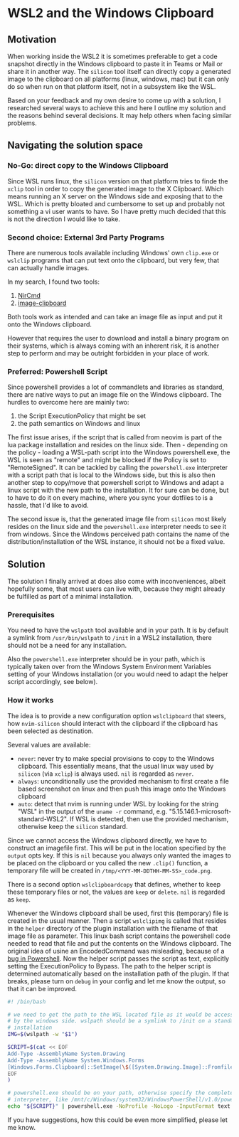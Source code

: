 # WSL2 and the Windows Clipboard

## Motivation

When working inside the WSL2 it is sometimes preferable to get a code snapshot directly in the Windows clipboard to paste it in Teams or Mail or share it in another way. The `silicon` tool itself can directly copy a generated image to the clipboard on all platforms (linux, windows, mac) but it can only do so when run on that platform itself, not in a subsystem like the WSL.

Based on your feedback and my own desire to come up with a solution, I researched several ways to achieve this and here I outline my solution and the reasons behind several decisions. It may help others when facing similar problems.

## Navigating the solution space

### No-Go: direct copy to the Windows Clipboard

Since WSL runs linux, the `silicon` version on that platform tries to finde the `xclip` tool in order to copy the generated image to the X Clipboard. Which means running an X server on the Windows side and exposing that to the WSL. Which is pretty bloated and cumbersome to set up and probably not something a vi user wants to have. So I have pretty much decided that this is not the direction I would like to take.

### Second choice: External 3rd Party Programs

There are numerous tools available including Windows' own `clip.exe` or `wslclip` programs that can put text onto the clipboard, but very few, that can actually handle images.

In my search, I found two tools:

1. [NirCmd](http://www.nirsoft.net/utils/nircmd.html)
2. [image-clipboard](https://github.com/bamontelucas/image-clipboard)

Both tools work as intended and can take an image file as input and put it onto the Windows clipboard.

However that requires the user to download and install a binary program on their systems, which is always coming with an inherent risk, it is another step to perform and may be outright forbidden in your place of work.

### Preferred: Powershell Script

Since powershell provides a lot of commandlets and libraries as standard, there are native ways to put an image file on the Windows clipboard. The hurdles to overcome here are mainly two:

1. the Script ExecutionPolicy that might be set
2. the path semantics on Windows and linux

The first issue arises, if the script that is called from neovim is part of the lua package installation and resides on the linux side. Then - depending on the policy - loading a WSL-path script into the Windows powershell.exe, the WSL is seen as "remote" and might be blocked if the Policy is set to "RemoteSigned". It can be tackled by calling the `powershell.exe` interpreter with a script path that is local to the Windows side, but this is also then another step to copy/move that powershell script to Windows and adapt a linux script with the new path to the installation. It for sure can be done, but to have to do it on every machine, where you sync your dotfiles to is a hassle, that I'd like to avoid.

The second issue is, that the generated image file from `silicon` most likely resides on the linux side and the `powershell.exe` interpreter needs to see it from windows. Since the Windows perceived path contains the name of the distribution/installation of the WSL instance, it should not be a fixed value.

## Solution

The solution I finally arrived at does also come with inconveniences, albeit hopefully some, that most users can live with, because they might already be fulfilled as part of a minimal installation.

### Prerequisites

You need to have the `wslpath` tool available and in your path. It is by default a symlink from `/usr/bin/wslpath` to `/init` in a WSL2 installation, there should not be a need for any installation.

Also the `powershell.exe` interpreter should be in your path, which is typically taken over from the Windows System Environment Variables setting of your Windows installation (or you would need to adapt the helper script accordingly, see below).

### How it works

The idea is to provide a new configuration option `wslclipboard` that steers, how `nvim-silicon` should interact with the clipboard if the clipboard has been selected as destination.

Several values are available:

- `never`: never try to make special provisions to copy to the Windows clipboard. This essentially means, that the usual linux way used by `silicon` (via `xclip`) is always used. `nil` is regarded as `never`.
- `always`: unconditionally use the provided mechanism to first create a file based screenshot on linux and then push this image onto the Windows clipboard
- `auto`: detect that nvim is running under WSL by looking for the string "WSL" in the output of the `uname -r` command, e.g. "5.15.146.1-microsoft-standard-WSL2". If WSL is detected, then use the provided mechanism, otherwise keep the `silicon` standard.

Since we cannot access the Windows clipboard directly, we have to construct an imagefile first. This will be put in the location specified by the `output` opts key. If this is `nil` because you always only wanted the images to be placed on the clipboard or you called the new `.clip()` function, a temporary file will be created in `/tmp/<YYY-MM-DDTHH-MM-SS>_code.png`.

There is a second option `wslclipboardcopy` that defines, whether to keep these temporary files or not, the values are `keep` or `delete`. `nil` is regarded as `keep`.

Whenever the Windows clipboard shall be used, first this (temporary) file is created in the usual manner. Then a script `wslclipimg` is called that resides in the `helper` directory of the plugin installation with the filename of that image file as parameter. This linux bash script contains the powershell code needed to read that file and put the contents on the Windows clipboard. The original idea of usine an EncodedCommand was misleading, because of a [bug in Powershell](https://github.com/PowerShell/PowerShell/issues/5912). Now the helper script passes the script as text, explicitly setting the ExecutionPolicy to Bypass. The path to the helper script is determined automatically based on the installation path of the plugin. If that breaks, please turn on `debug` in your config and let me know the output, so that it can be improved.

```bash
#! /bin/bash

# we need to get the path to the WSL located file as it would be accessed
# by the windows side. wslpath should be a symlink to /init on a standaed WSL2
# installation
IMG=$(wslpath -w "$1")

SCRIPT=$(cat << EOF
Add-Type -AssemblyName System.Drawing
Add-Type -AssemblyName System.Windows.Forms
[Windows.Forms.Clipboard]::SetImage(\$([System.Drawing.Image]::Fromfile(\$(Get-Item "${IMG}"))));
EOF
)

# powershell.exe should be on your path, otherwise specify the complete path to the
# interpreter, like /mnt/c/Windows/system32/WindowsPowerShell/v1.0/powershell.exe
echo "${SCRIPT}" | powershell.exe -NoProfile -NoLogo -InputFormat text -OutputFormat text -NonInteractive -ExecutionPolicy Bypass -Command -
```

If you have suggestions, how this could be even more simplified, please let me know.


